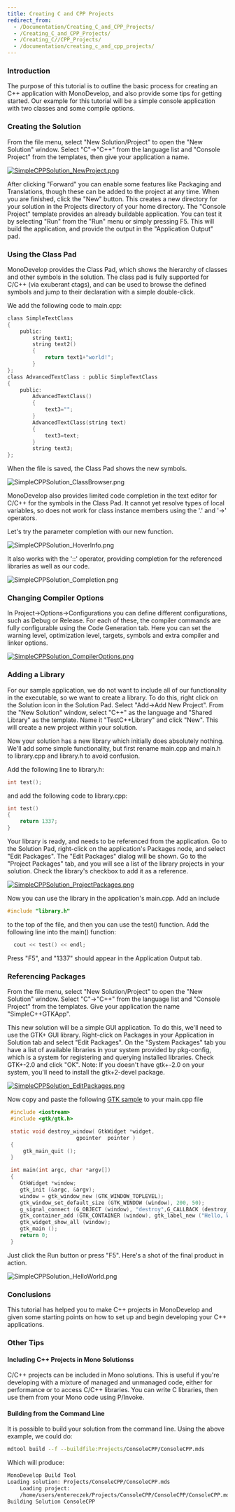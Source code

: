 ```yaml
---
title: Creating C and CPP Projects
redirect_from:
  - /Documentation/Creating_C_and_CPP_Projects/
  - /Creating_C_and_CPP_Projects/
  - /Creating_C//CPP_Projects/
  - /documentation/creating_c_and_cpp_projects/
---
```


### Introduction

The purpose of this tutorial is to outline the basic process for creating an C++ application with MonoDevelop, and also provide some tips for getting started. Our example for this tutorial will be a simple console application with two classes and some compile options.

### Creating the Solution

From the file menu, select "New Solution/Project" to open the "New Solution" window. Select "C"-\>"C++" from the language list and "Console Project" from the templates, then give your application a name.

[![SimpleCPPSolution\_NewProject.png](/images/354-SimpleCPPSolution_NewProject.png)](/images/354-SimpleCPPSolution_NewProject.png "SimpleCPPSolution_NewProject.png")

After clicking "Forward" you can enable some features like Packaging and Translations, though these can be added to the project at any time. When you are finished, click the "New" button. This creates a new directory for your solution in the Projects directory of your home directory. The "Console Project" template provides an already buildable application. You can test it by selecting "Run" from the "Run" menu or simply pressing F5. This will build the application, and provide the output in the "Application Output" pad.

### Using the Class Pad

MonoDevelop provides the Class Pad, which shows the hierarchy of classes and other symbols in the solution. The class pad is fully supported for C/C++ (via exuberant ctags), and can be used to browse the defined symbols and jump to their declaration with a simple double-click.

We add the following code to main.cpp:

``` c
class SimpleTextClass
{
    public:
        string text1;
        string text2()
        {
            return text1+"world!";
        }
};
class AdvancedTextClass : public SimpleTextClass
{
    public:
        AdvancedTextClass()
        {
            text3="";
        }
        AdvancedTextClass(string text)
        {
            text3=text;
        }
        string text3;
};
```

When the file is saved, the Class Pad shows the new symbols.

![SimpleCPPSolution\_ClassBrowser.png](/images/348-SimpleCPPSolution_ClassBrowser.png)

MonoDevelop also provides limited code completion in the text editor for C/C++ for the symbols in the Class Pad. It cannot yet resolve types of local variables, so does not work for class instance members using the '.' and '-\>' operators.

Let's try the parameter completion with our new function.

![SimpleCPPSolution\_HoverInfo.png](/images/353-SimpleCPPSolution_HoverInfo.png)

It also works with the '::' operator, providing completion for the referenced libraries as well as our code.

![SimpleCPPSolution\_Completion.png](/images/350-SimpleCPPSolution_Completion.png)

### Changing Compiler Options

In Project-\>Options-\>Configurations you can define different configurations, such as Debug or Release. For each of these, the compiler commands are fully configurable using the Code Generation tab. Here you can set the warning level, optimization level, targets, symbols and extra compiler and linker options.

[![SimpleCPPSolution\_CompilerOptions.png](/images/349-SimpleCPPSolution_CompilerOptions.png)](/images/349-SimpleCPPSolution_CompilerOptions.png "SimpleCPPSolution_CompilerOptions.png")

### Adding a Library

For our sample application, we do not want to include all of our functionality in the executable, so we want to create a library. To do this, right click on the Solution icon in the Solution Pad. Select "Add-\>Add New Project". From the "New Solution" window, select "C++" as the language and "Shared Library" as the template. Name it "TestC++Library" and click "New". This will create a new project within your solution.

Now your solution has a new library which initially does absolutely nothing. We'll add some simple functionality, but first rename main.cpp and main.h to library.cpp and library.h to avoid confusion.

Add the following line to library.h:

``` c
int test();
```

and add the following code to library.cpp:

``` c
int test()
{
    return 1337;
}
```

Your library is ready, and needs to be referenced from the application. Go to the Solution Pad, right-click on the application's Packages node, and select "Edit Packages". The "Edit Packages" dialog will be shown. Go to the "Project Packages" tab, and you will see a list of the library projects in your solution. Check the library's checkbox to add it as a reference.

[![SimpleCPPSolution\_ProjectPackages.png](/images/355-SimpleCPPSolution_ProjectPackages.png)](/images/355-SimpleCPPSolution_ProjectPackages.png "SimpleCPPSolution_ProjectPackages.png")

Now you can use the library in the application's main.cpp. Add an include

``` c
#include "library.h"
```

to the top of the file, and then you can use the test() function. Add the following line into the main() function:

``` c
  cout << test() << endl;
```

Press "F5", and "1337" should appear in the Application Output tab.

### Referencing Packages

From the file menu, select "New Solution/Project" to open the "New Solution" window. Select "C"-\>"C++" from the language list and "Console Project" from the templates. Give your application the name "SimpleC++GTKApp".

This new solution will be a simple GUI application. To do this, we'll need to use the GTK+ GUI library. Right-click on Packages in your Application in Solution tab and select "Edit Packages". On the "System Packages" tab you have a list of available libraries in your system provided by pkg-config, which is a system for registering and querying installed libraries. Check GTK+-2.0 and click "OK". Note: If you doesn't have gtk+-2.0 on your system, you'll need to install the gtk+2-devel package.

[![SimpleCPPSolution\_EditPackages.png](/images/351-SimpleCPPSolution_EditPackages.png)](/images/351-SimpleCPPSolution_EditPackages.png "SimpleCPPSolution_EditPackages.png")

Now copy and paste the following [GTK sample](http://www.gtk.org/tutorial/c39.html) to your main.cpp file

``` c
 #include <iostream>
 #include <gtk/gtk.h>

 static void destroy_window( GtkWidget *widget,
                      gpointer  pointer )
 {
     gtk_main_quit ();
 }

 int main(int argc, char *argv[])
 {
    GtkWidget *window;
    gtk_init (&argc, &argv);
    window = gtk_window_new (GTK_WINDOW_TOPLEVEL);
    gtk_window_set_default_size (GTK_WINDOW (window), 200, 50);
    g_signal_connect (G_OBJECT (window), "destroy",G_CALLBACK (destroy_window), NULL);
    gtk_container_add (GTK_CONTAINER (window), gtk_label_new ("Hello, World"));
    gtk_widget_show_all (window);
    gtk_main ();
    return 0;
 }
```

Just click the Run button or press "F5". Here's a shot of the final product in action.

![SimpleCPPSolution\_HelloWorld.png](/images/352-SimpleCPPSolution_HelloWorld.png)

### Conclusions

This tutorial has helped you to make C++ projects in MonoDevelop and given some starting points on how to set up and begin developing your C++ applications.

### Other Tips

#### Including C++ Projects in Mono Solutionss

C/C++ projects can be included in Mono solutions. This is useful if you're developing with a mixture of managed and unmanaged code, either for performance or to access C/C++ libraries. You can write C libraries, then use them from your Mono code using P/Invoke.

#### Building from the Command Line

It is possible to build your solution from the command line. Using the above example, we could do:

``` bash
mdtool build --f --buildfile:Projects/ConsoleCPP/ConsoleCPP.mds
```

Which will produce:

``` bash
MonoDevelop Build Tool
Loading solution: Projects/ConsoleCPP/ConsoleCPP.mds
    Loading project:
    /home/users/entereczek/Projects/ConsoleCPP/ConsoleCPP/ConsoleCPP.mdp
Building Solution ConsoleCPP
```
